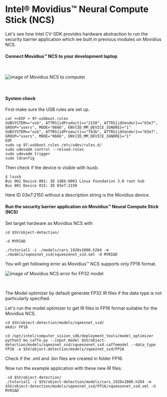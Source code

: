 
# Intel® Movidius™ Neural Compute Stick (NCS)

Let's see how Intel CV-SDK provides hardware abstraction to run the security barrier application which we built in previous modules on Movidius NCS. 

#### Connect Movidius™ NCS to your development laptop
<br>

![image of Movidius NCS to computer](https://github.com/intel-iot-devkit/smart-video-workshop/blob/master/images/Movidius.png "connected NCS")

<br>

#### System check
First make sure the USB rules are set up.

	cat <<EOF > 97-usbboot.rules
	SUBSYSTEM=="usb", ATTRS{idProduct}=="2150", ATTRS{idVendor}=="03e7", GROUP="users", MODE="0666", ENV{ID_MM_DEVICE_IGNORE}="1"
	SUBSYSTEM=="usb", ATTRS{idProduct}=="f63b", ATTRS{idVendor}=="03e7", GROUP="users", MODE="0666", ENV{ID_MM_DEVICE_IGNORE}="1"
	EOF
	sudo cp 97-usbboot.rules /etc/udev/rules.d/
	sudo udevadm control --reload-rules
	sudo udevadm trigger
	sudo ldconfig

Then check if the device is visible with lsusb.
	
	$ lsusb
	Bus 002 Device 001: ID 1d6b:0003 Linux Foundation 3.0 root hub
	Bus 001 Device 015: ID 03e7:2150  

Here ID 03e7:2150 without a description string is the Movidius device.

#### Run the security barrier application on Movidius™ Neural Compute Stick (NCS)
Set target hardware as Movidius NCS with
  
	cd $SV/object-detection/
```
-d MYRIAD
```
```
./tutorial1 -i ./models/cars_1920x1080.h264 -m ./models/sqeeznet_ssd/squeezenet_ssd.xml -d MYRIAD
```
You will get following error as Movidius™ NCS supports only FP16 format. 
<br>

![image of Movidius NCS error for FP32 model](https://github.com/intel-iot-devkit/smart-video-workshop/blob/master/images/NCSerror.png)

<br>

The Model optimizer by default generate FP32 IR files if the data type is not particularly specified.

Let's run the model optimizer to get IR files in FP16 format suitable for the Movidius NCS. 
  
    cd $SV/object-detection/models/sqeeznet_ssd/
    mkdir FP16
    
    cd /opt/intel/computer_vision_sdk/deployment_tools/model_optimizer
	python3 mo_caffe.py --input_model $SV/object-detection/models/sqeeznet_ssd/squeezenet_ssd.caffemodel --data_type FP16 -o $SV/object-detection/models/sqeeznet_ssd/FP16

Check if the .xml and .bin files are created in folder FP16. 

Now run the example application with these new IR files.

     cd $SV/object-detection/
    ./tutorial1 -i $SV/object-detection/models/cars_1920x1080.h264 -m $SV/object-detection/models/sqeeznet_ssd/FP16/squeezenet_ssd.xml -d MYRIAD
